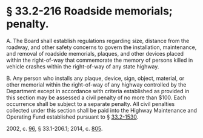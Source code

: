 # § 33.2-216 Roadside memorials; penalty.

<p>A. The Board shall establish regulations regarding size, distance from the roadway, and other safety concerns to govern the installation, maintenance, and removal of roadside memorials, plaques, and other devices placed within the right-of-way that commemorate the memory of persons killed in vehicle crashes within the right-of-way of any state highway.</p><p>B. Any person who installs any plaque, device, sign, object, material, or other memorial within the right-of-way of any highway controlled by the Department except in accordance with criteria established as provided in this section may be assessed a civil penalty of no more than $100. Each occurrence shall be subject to a separate penalty. All civil penalties collected under this section shall be paid into the Highway Maintenance and Operating Fund established pursuant to § <a href='http://law.lis.virginia.gov/vacode/33.2-1530/'>33.2-1530</a>.</p><p>2002, c. <a href='http://lis.virginia.gov/cgi-bin/legp604.exe?021+ful+CHAP0096'>96</a>, § 33.1-206.1; 2014, c. <a href='http://lis.virginia.gov/cgi-bin/legp604.exe?141+ful+CHAP0805'>805</a>.</p>